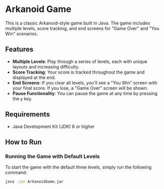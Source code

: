 # Arkanoid Game

This is a classic Arkanoid-style game built in Java. The game includes multiple levels, score tracking, and end screens for "Game Over" and "You Win" scenarios. 

## Features

- **Multiple Levels**: Play through a series of levels, each with unique layouts and increasing difficulty.
- **Score Tracking**: Your score is tracked throughout the game and displayed at the end.
- **End Screens**: If you clear all levels, you'll see a "You Win" screen with your final score. If you lose, a "Game Over" screen will be shown.
- **Pause Functionality**: You can pause the game at any time by pressing the `p` key.

## Requirements

- Java Development Kit (JDK) 8 or higher

## How to Run

### Running the Game with Default Levels

To start the game with the default three levels, simply run the following command:

```bash
java -jar ArkanoidGame.jar
